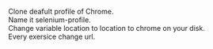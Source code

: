 Clone deafult profile of Chrome.  
Name it selenium-profile.  
Change variable location to location to chrome on your disk.  
Every exersice change url.  
